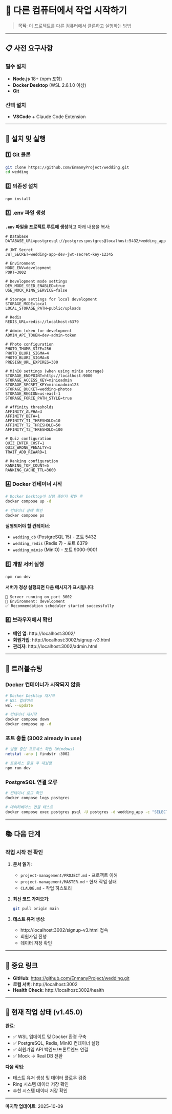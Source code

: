 # 🚀 다른 컴퓨터에서 작업 시작하기

> **목적**: 이 프로젝트를 다른 컴퓨터에서 클론하고 실행하는 방법

---

## 📋 사전 요구사항

### 필수 설치
- **Node.js** 18+ (npm 포함)
- **Docker Desktop** (WSL 2.6.1.0 이상)
- **Git**

### 선택 설치
- **VSCode** + Claude Code Extension

---

## 🔧 설치 및 실행

### 1️⃣ Git 클론
```bash
git clone https://github.com/EnmanyProject/wedding.git
cd wedding
```

### 2️⃣ 의존성 설치
```bash
npm install
```

### 3️⃣ .env 파일 생성
**`.env` 파일을 프로젝트 루트에 생성**하고 아래 내용을 복사:

```env
# Database
DATABASE_URL=postgresql://postgres:postgres@localhost:5432/wedding_app

# JWT Secret
JWT_SECRET=wedding-app-dev-jwt-secret-key-12345

# Environment
NODE_ENV=development
PORT=3002

# Development mode settings
DEV_MODE_SEED_ENABLED=true
USE_MOCK_RING_SERVICE=false

# Storage settings for local development
STORAGE_MODE=local
LOCAL_STORAGE_PATH=public/uploads

# Redis
REDIS_URL=redis://localhost:6379

# Admin token for development
ADMIN_API_TOKEN=dev-admin-token

# Photo configuration
PHOTO_THUMB_SIZE=256
PHOTO_BLUR1_SIGMA=4
PHOTO_BLUR2_SIGMA=8
PRESIGN_URL_EXPIRES=300

# MinIO settings (when using minio storage)
STORAGE_ENDPOINT=http://localhost:9000
STORAGE_ACCESS_KEY=minioadmin
STORAGE_SECRET_KEY=minioadmin123
STORAGE_BUCKET=wedding-photos
STORAGE_REGION=us-east-1
STORAGE_FORCE_PATH_STYLE=true

# Affinity thresholds
AFFINITY_ALPHA=3
AFFINITY_BETA=1
AFFINITY_T1_THRESHOLD=10
AFFINITY_T2_THRESHOLD=50
AFFINITY_T3_THRESHOLD=100

# Quiz configuration
QUIZ_ENTER_COST=1
QUIZ_WRONG_PENALTY=1
TRAIT_ADD_REWARD=1

# Ranking configuration
RANKING_TOP_COUNT=5
RANKING_CACHE_TTL=3600
```

### 4️⃣ Docker 컨테이너 시작
```bash
# Docker Desktop이 실행 중인지 확인 후
docker compose up -d

# 컨테이너 상태 확인
docker compose ps
```

**실행되어야 할 컨테이너**:
- `wedding_db` (PostgreSQL 15) - 포트 5432
- `wedding_redis` (Redis 7) - 포트 6379
- `wedding_minio` (MinIO) - 포트 9000-9001

### 5️⃣ 개발 서버 실행
```bash
npm run dev
```

**서버가 정상 실행되면 다음 메시지가 표시됩니다**:
```
🚀 Server running on port 3002
📝 Environment: development
✅ Recommendation scheduler started successfully
```

### 6️⃣ 브라우저에서 확인
- **메인 앱**: http://localhost:3002/
- **회원가입**: http://localhost:3002/signup-v3.html
- **관리자**: http://localhost:3002/admin.html

---

## 🐛 트러블슈팅

### Docker 컨테이너가 시작되지 않음
```bash
# Docker Desktop 재시작
# WSL 업데이트
wsl --update

# 컨테이너 재시작
docker compose down
docker compose up -d
```

### 포트 충돌 (3002 already in use)
```bash
# 실행 중인 프로세스 확인 (Windows)
netstat -ano | findstr :3002

# 프로세스 종료 후 재실행
npm run dev
```

### PostgreSQL 연결 오류
```bash
# 컨테이너 로그 확인
docker compose logs postgres

# 데이터베이스 연결 테스트
docker compose exec postgres psql -U postgres -d wedding_app -c "SELECT COUNT(*) FROM users;"
```

---

## 📚 다음 단계

### 작업 시작 전 확인
1. **문서 읽기**:
   - `project-management/PROJECT.md` - 프로젝트 이해
   - `project-management/MASTER.md` - 현재 작업 상태
   - `CLAUDE.md` - 작업 히스토리

2. **최신 코드 가져오기**:
   ```bash
   git pull origin main
   ```

3. **테스트 유저 생성**:
   - http://localhost:3002/signup-v3.html 접속
   - 회원가입 진행
   - 데이터 저장 확인

---

## 🔗 중요 링크

- **GitHub**: https://github.com/EnmanyProject/wedding.git
- **로컬 서버**: http://localhost:3002
- **Health Check**: http://localhost:3002/health

---

## 📝 현재 작업 상태 (v1.45.0)

**완료**:
- ✅ WSL 업데이트 및 Docker 환경 구축
- ✅ PostgreSQL, Redis, MinIO 컨테이너 실행
- ✅ 회원가입 API 백엔드/프론트엔드 연결
- ✅ Mock → Real DB 전환

**다음 작업**:
- 테스트 유저 생성 및 데이터 플로우 검증
- Ring 시스템 데이터 저장 확인
- 추천 시스템 데이터 저장 확인

---

**마지막 업데이트**: 2025-10-09
